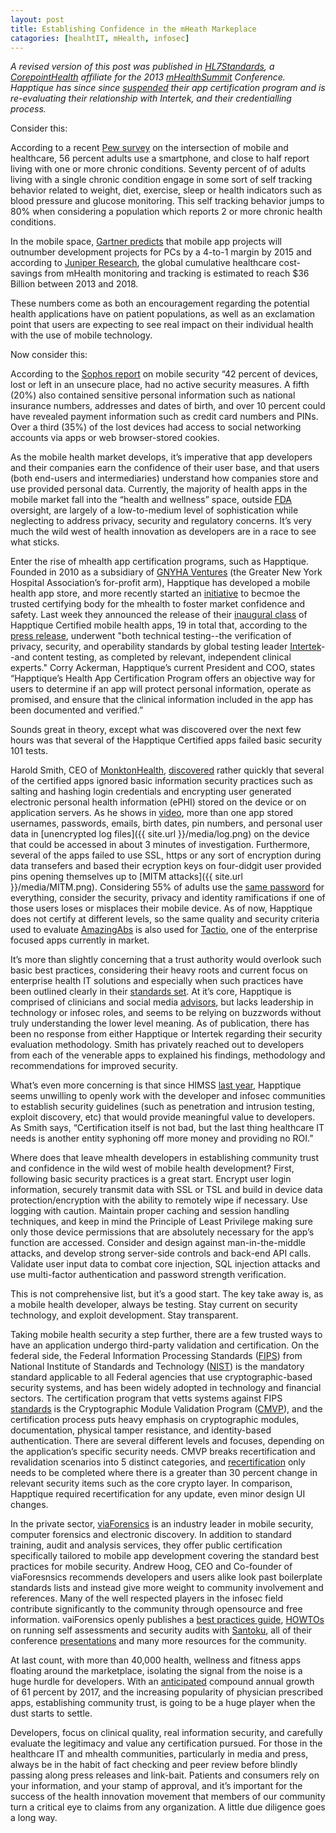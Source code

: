 ```yaml
---
layout: post
title: Establishing Confidence in the mHeath Markeplace
catagories: [healhtIT, mHealth, infosec]
---
```

*A revised version of this post was published in [HL7Standards][HL7S], a [CorepointHealth][CorepointHealth] affiliate for the 2013 [mHealthSummit][mhs] Conference. Happtique has since since [suspended][suspended] their app certification program and is re-evaluating their relationship with Intertek, and their credentialling process.*      


Consider this:    

According to a recent [Pew survey][1] on the intersection of mobile and healthcare, 56 percent adults use a smartphone, and close to half report living with one or more chronic conditions.  Seventy percent of of adults living with a single chronic condition engage in some sort of self tracking behavior related to weight, diet, exercise, sleep or health indicators such as blood pressure and glucose monitoring.  This self tracking behavior jumps to 80% when considering a population which reports 2 or more chronic health conditions.

In the mobile space, [Gartner predicts][2] that mobile app projects will outnumber development projects for PCs by a 4-to-1 margin by 2015  and according to [Juniper Research][3], the global cumulative healthcare cost-savings from mHealth monitoring and tracking is estimated to reach $36 Billion between 2013 and 2018.

These numbers come as both an encouragement regarding the potential health applications have on patient populations, as well as an exclamation point that users are expecting to see real impact on their individual health with the use of mobile technology.

Now consider this:    

According to the [Sophos report][4] on mobile security “42 percent of devices, lost or left in an unsecure place, had no active security measures. A fifth (20%) also contained sensitive personal information such as national insurance numbers, addresses and dates of birth, and over 10 percent could have revealed payment information such as credit card numbers and PINs. Over a third (35%) of the lost devices had access to social networking accounts via apps or web browser-stored cookies.

As the mobile health market develops, it’s imperative that app developers and their companies earn the confidence of their user base, and that users (both end-users and intermediaries)  understand how companies store and use provided personal data.  Currently, the majority of health apps in the mobile market fall into the “health and wellness” space, outside [FDA][5] oversight, are largely of a low-to-medium level of sophistication while neglecting to address privacy, security and regulatory concerns. It’s very much the wild west of health innovation as developers are in a race to see what sticks.

Enter the rise of mhealth app certification programs, such as Happtique.  Founded in 2010 as a subsidiary of [GNYHA Ventures][6] (the Greater New York Hospital Association’s for-profit arm), Happtique has developed a mobile health app store, and more recently started an [initiative][7] to becmoe the trusted certifying body for the mhealth to foster market confidence and safety. Last week they announced the release of their [inaugural class][8] of Happtique Certified mobile health apps, 19 in total that, according to the [press release][9], underwent "both technical testing--the verification of privacy, security, and operability standards by global testing leader [Intertek][10]--and content testing, as completed by relevant, independent clinical experts."  Corry Ackerman, Happtique’s current President and COO, states “Happtique’s Health App Certification Program offers an objective way for users to determine if an app will protect personal information, operate as promised, and ensure that the clinical information included in the app has been documented and verified.”

Sounds great in theory, except what was discovered over the next few hours was that several of the Happtique Certified apps failed basic security 101 tests.

Harold Smith, CEO of [MonktonHealth][11], [discovered][31] rather quickly that several of the certified apps ignored basic information security practices such as salting and hashing login credentials and encrypting user generated electronic personal health information (ePHI) stored on the device or on application servers.  As he shows in [video][13], more than one app stored usernames, passwords, emails, birth dates, pin numbers, and personal user data in [unencrypted log files]({{ site.url }}/media/log.png) on the device that could be accessed in about 3 minutes of investigation.  Furthermore, several of the apps failed to use SSL, https or any sort of encryption during data transefers and based their ecryption keys on four-didgit user provided pins opening themselves up to [MITM attacks]({{ site.url }}/media/MITM.png). Considering 55% of adults use the [same password][14] for everything, consider the security, privacy and identity ramifications  if one of those users loses or misplaces their mobile device.  As of now, Happtique does not certify at different levels, so the same quality and security criteria used to evaluate [AmazingAbs][15] is also used for [Tactio][16], one of the enterprise focused apps currently in market.

It’s more than slightly concerning that a trust authority would overlook such basic best practices, considering their heavy roots and current focus on enterprise health IT solutions and especially when such practices have been outlined clearly in their [standards set][17].  At it’s core, Happtique is comprised of clinicians and social media [advisors][18], but lacks leadership in technology or infosec roles, and seems to be relying on buzzwords without truly understanding the lower level meaning. As of publication, there has been no response from either Happtique or Intertek regarding their security evaluation methodology. Smith has privately reached out to developers from each of the venerable apps to explained his findings, methodology and recommendations for improved security.

What’s even more concerning is that since HIMSS [last year][19], Happtique seems unwilling to openly work with the developer and infosec communities to establish security guidelines (such as penetration and intrusion testing, exploit discovery, etc) that would provide meaningful value to developers.  As Smith says, “Certification itself is not bad, but the last thing healthcare IT needs is another entity syphoning off more money and providing no ROI.”
  
Where does that leave mhealth developers in establishing community trust and confidence in the wild west of mobile health development?  First, following basic security practices is a great start. Encrypt user login information, securely transmit data with SSL or TSL and build in device data protection/encryption with the ability to remotely wipe if necessary.  Use logging with caution. Maintain proper caching and session handling techniques, and keep in mind the Principle of Least Privilege making sure only those device permissions that are absolutely necessary for the app’s function are accessed.  Consider and design against man-in-the-middle attacks, and  develop strong server-side controls and back-end API calls. Validate user input data to combat core injection, SQL injection attacks and use multi-factor authentication and password strength verification.

This is not comprehensive list, but it’s a good start.  The key take away is, as a mobile health developer, always be testing.  Stay current on security technology, and exploit development.  Stay transparent.

Taking mobile health security a step further, there are a few trusted ways to have an application undergo third-party validation and certification.  On the federal side, the Federal Information Processing Standards ([FIPS][20]) from National Institute of Standards and Technology ([NIST][21]) is the mandatory standard applicable to all Federal agencies that use cryptographic-based security systems, and has been widely adopted in technology and financial sectors.  The certification program that vetts systems against FIPS [standards][22] is the Cryptographic Module Validation Program ([CMVP][23]), and the certification process puts heavy emphasis on cryptographic modules, documentation, physical tamper resistance, and  identity-based authentication.  There are several different levels and focuses, depending on the application’s specific security needs.  CMVP breaks recertification and revalidation scenarios into 5 distinct categories, and [recertification][24] only needs to be completed where there is a greater than 30 percent change in relevant security items such as the core crypto layer.  In comparison, Happtique required recertification for any update, even minor design UI changes.

In the private sector, [viaForensics][25] is an industry leader in mobile security, computer forensics and electronic discovery.  In addition to standard training, audit and analysis services, they offer public certification specifically tailored to mobile app development covering the standard best practices for mobile security.  Andrew Hoog, CEO and Co-founder of viaForesnsics recommends developers and users alike look past boilerplate standards lists and instead give more weight to community involvement and references.  Many of the well respected players in the infosec field contribute significantly to the community through opensource and free information.  vaiForensics openly publishes a [best practices guide][26], [HOWTOs][27] on running self assessments and security audits with [Santoku][28], all of their conference [presentations][29] and many more resources for the community.

At last count, with more than 40,000 health, wellness and fitness apps floating around the marketplace, isolating the signal from the noise is a huge hurdle for developers. With an [anticipated][30] compound annual growth of 61 percent by 2017, and the increasing popularity of physician prescribed apps, establishing community trust,  is going to be a huge player when the dust starts to settle.

Developers, focus on clinical quality, real information security, and carefully evaluate the legitimacy and value any certification pursued.  For those in the healthcare IT and mhealth communities, particularly in media and press, always be in the habit of fact checking and peer review before blindly passing along press releases and link-bait.  Patients and consumers rely on your information, and your stamp of approval, and it’s important for the success of the health innovation movement that members of our community turn a critical eye to claims from any organization. A little due diligence goes a long way.




[HL7S]: http://www.hl7standards.com/blog/2013/12/16/establishing-trust-in-the-mhealth-marketplace/
[CorepointHealth]: http://www.corepointhealth.com/
[mhs]: http://www.mhealthsummit.org/
[suspended]: http://www.happtique.com/app-certification/registry-statement/


[1]: http://www.pewinternet.org/Reports/2013/The-Diagnosis-Difference
[2]: http://www.gartner.com/newsroom/id/1862714
[3]: http://www.juniperresearch.com/shop/viewwhitepaper.php?whitepaper=219
[4]: http://www.sophos.com/en-us/press-office/press-releases/2012/10/absence-of-mobile-security-puts-thousands-at-risk.aspx 
[5]: http://www.fda.gov/medicaldevices/productsandmedicalprocedures/connectedhealth/mobilemedicalapplications/default.htm
[6]: http://www.gnyha.org/2877/Default.aspx
[7]: http://info.happtique.com/mobile-health-certification-standards
[8]: http://www.happtique.com/app-certification/registry/ 
[9]: http://www.prnewswire.com/news-releases/happtique-announces-inaugural-class-of-certified-health-apps-234063701.html
[10]: https://www.intertekwireless.com/Happtique/gui/default.asp
[11]: https://monktonhealth.com/
[31]: http://whats.harold.in/2013/12/certification-for-lack-of-certification.html
[13]: https://www.youtube.com/watch?v=Rch8tJbUeTY
[14]: http://media.ofcom.org.uk/2013/04/23/uk-adults-taking-online-password-security-risks/
[15]: http://power20method.com/apps/
[16]: http://www.tactiosoft.com/
[17]: http://www.happtique.com/docs/HACP_Certification_Standards.pdf
[18]: http://www.happtique.com/2012/01/11/happtique-forms-a-blue-ribbon-panel-to-oversee-development-of-a-mobile-healthcare-app-certification-program/
[19]: http://whats.harold.in/2013/03/what-is-happtiques-value-proposition.html
[20]: http://csrc.nist.gov/groups/STM/cmvp/index.html
[21]: http://csrc.nist.gov/
[22]: http://en.wikipedia.org/wiki/FIPS_140-2
[23]: http://csrc.nist.gov/groups/STM/cmvp/
[24]: http://www.infotransec.com/sites/infotransec.com/files/Cryptographic%20Module%20Validation%20Program%20(CMVP).pdf
[25]: https://viaforensics.com/home/
[26]: https://viaforensics.com/resources/reports/best-practices-ios-android-secure-mobile-development/
[27]: https://santoku-linux.com/howtos
[28]: https://santoku-linux.com/
[29]: https://viaforensics.com/resources/presentations/
[30]: http://www.research2guidance.com/us-1.3-billion-the-market-for-mhealth-applications-in-2012/

[31]: http://www.laurencstill.com/media/happtique.png










 


